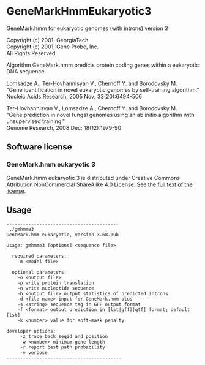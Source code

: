# GeneMarkHmmEukaryotic3
GeneMark.hmm for eukaryotic genomes (with introns) version 3  

Copyright (c) 2001, GeorgiaTech  
Copyright (c) 2001, Gene Probe, Inc.  
All Rights Reserved  

Algorithm GeneMark.hmm predicts protein coding genes within a eukaryotic DNA sequence.  

Lomsadze A., Ter-Hovhannisyan V., Chernoff Y. and Borodovsky M.  
"Gene identification in novel eukaryotic genomes by self-training algorithm."  
Nucleic Acids Research, 2005 Nov; 33(20):6494-506  

Ter-Hovhannisyan V., Lomsadze A., Chernoff Y. and Borodovsky M.  
"Gene prediction in novel fungal genomes using an ab initio algorithm with unsupervised training."  
Genome Research, 2008 Dec; 18(12):1979-90  

## Software license

### GeneMark.hmm eukaryotic 3

GeneMark.hmm eukaryotic 3 is distributed under Creative Commons Attribution NonCommercial ShareAlike 4.0 License.
See the [full text of the license](License-Creative-Commons-Attribution-NonCommercial-ShareAlike-4.0-International.txt).  

## Usage

```
-----------------------------------------
 ./gmhmme3
GeneMark.hmm eukaryotic, version 3.68.pub

Usage: gmhmme3 [options] <sequence file>

  required parameters:
    -m <model file>

  optional parameters:
    -o <output file>
    -p write protein translation
    -n write nucleotide sequence
    -b <output file> output statistics of predicted introns
    -d <file name> input for GeneMark.hmm plus
    -s <string> sequence tag in GFF output format
    -f <format> output prediction in [lst|gff3|gtf] format; default [lst]
    -k <number> value for soft-mask penalty

developer options:
     -z trace back seqid and position
     -w <number> minimum gene length
     -r report best path probability
     -v verbose
------------------------------------------
```
